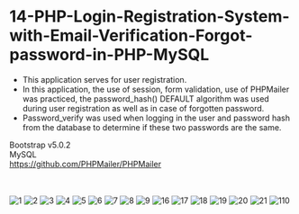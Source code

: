 # 14-PHP-Login-Registration-System-with-Email-Verification-Forgot-password-in-PHP-MySQL


- This application serves for user registration.  <br>
- In this application, the use of session, form validation, use of PHPMailer was practiced, the password_hash() DEFAULT algorithm was used during user registration as well as in case of forgotten password.   <br>
- Password_verify was used when logging in the user and password hash from the database to determine if these two passwords are the same.  <br>

Bootstrap v5.0.2    <br>
MySQL  <br>
https://github.com/PHPMailer/PHPMailer     <br>

 <br> <br>
![1](https://user-images.githubusercontent.com/56784702/217829111-c29fd229-f837-4a45-a98c-5f8499c24fc9.png)
![2](https://user-images.githubusercontent.com/56784702/217829148-762e154c-0b32-4e42-9cb1-2d1390c9d726.png)
![3](https://user-images.githubusercontent.com/56784702/217829199-b9099edc-91f5-4cda-ba53-a9a8736d2d78.png)
![4](https://user-images.githubusercontent.com/56784702/217829224-6d4a8654-4b21-4d44-a20d-ea63d6025cd1.png)
![5](https://user-images.githubusercontent.com/56784702/217829233-51ef4241-5efe-4adb-b0a6-c072b5df1dea.png)
![6](https://user-images.githubusercontent.com/56784702/217829244-76b0ffea-4348-4c02-aed9-8e8cc9434a31.png)
![7](https://user-images.githubusercontent.com/56784702/217829251-ed15a558-c62c-4da2-86eb-a6dce9b2f151.png)
![8](https://user-images.githubusercontent.com/56784702/217829254-15f5917c-a509-47ad-a483-2171e40b2255.png)
![9](https://user-images.githubusercontent.com/56784702/217829263-71a62f0e-231a-4232-acd8-4613498a6a31.png)
![16](https://user-images.githubusercontent.com/56784702/217829271-0a24a341-6133-41c5-9fad-b7fc5fb6435e.png)
![17](https://user-images.githubusercontent.com/56784702/217829285-26644609-dbb1-4875-b815-a638aa8afe56.png)
![18](https://user-images.githubusercontent.com/56784702/217829323-fd8adffd-d32f-42cf-a2aa-357ae047e32a.png)
![19](https://user-images.githubusercontent.com/56784702/217829336-5fa1a46e-f789-49b0-821b-4cbb3b0aebaa.png)
![20](https://user-images.githubusercontent.com/56784702/217829349-62ac2ed7-817a-47b7-92e3-01d6cc53a567.png)
![21](https://user-images.githubusercontent.com/56784702/217829356-d1f10507-4a05-494b-9cbe-938bf4f6831b.png)
![110](https://user-images.githubusercontent.com/56784702/217829375-9fd1fd2e-5a4b-475f-a5be-1e464f7485dd.png)
